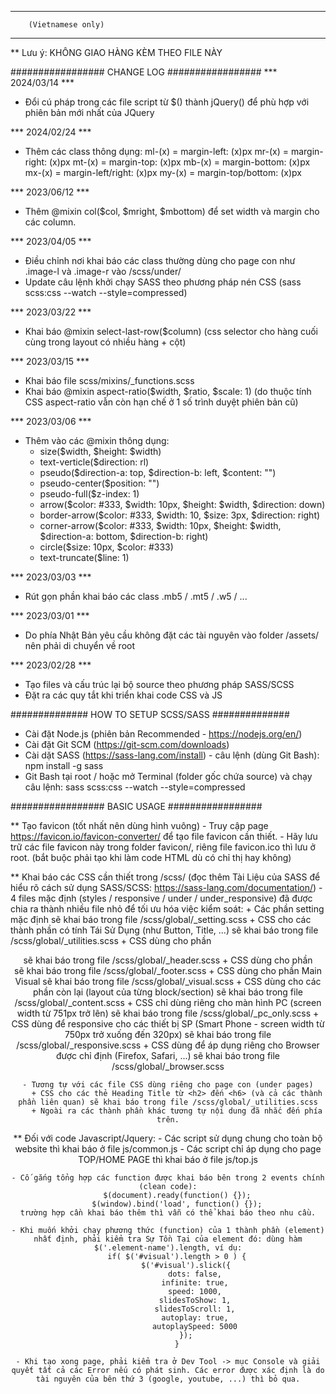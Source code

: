 -----------------------------------------------
		(Vietnamese only)
-----------------------------------------------

** Lưu ý: KHÔNG GIAO HÀNG KÈM THEO FILE NÀY


################# CHANGE LOG #################
*** 2024/03/14 ***
- Đổi cú pháp trong các file script từ $() thành jQuery() để phù hợp với phiên bản mới nhất của JQuery

*** 2024/02/24 ***
- Thêm các class thông dụng:
	ml-(x) = margin-left: (x)px
	mr-(x) = margin-right: (x)px
	mt-(x) = margin-top: (x)px
	mb-(x) = margin-bottom: (x)px
	mx-(x) = margin-left/right: (x)px
	my-(x) = margin-top/bottom: (x)px

*** 2023/06/12 ***
- Thêm @mixin col($col, $mright, $mbottom) để set width và margin cho các column.

*** 2023/04/05 ***
- Điều chỉnh nơi khai báo các class thường dùng cho page con như .image-l và .image-r vào /scss/under/
- Update câu lệnh khởi chạy SASS theo phương pháp nén CSS (sass scss:css --watch --style=compressed)

*** 2023/03/22 ***
- Khai báo @mixin select-last-row($column) (css selector cho hàng cuối cùng trong layout có nhiều hàng + cột)

*** 2023/03/15 ***
- Khai báo file scss/mixins/_functions.scss
- Khai báo @mixin aspect-ratio($width, $ratio, $scale: 1) (do thuộc tính CSS aspect-ratio vẫn còn hạn chế ở 1 số trình duyệt phiên bản cũ)

*** 2023/03/06 ***
- Thêm vào các @mixin thông dụng:
	+ size($width, $height: $width)
	+ text-verticle($direction: rl)
	+ pseudo($direction-a: top, $direction-b: left, $content: "")
	+ pseudo-center($position: "")
	+ pseudo-full($z-index: 1)
	+ arrow($color: #333, $width: 10px, $height: $width, $direction: down)
	+ border-arrow($color: #333, $width: 10, $size: 3px, $direction: right)
	+ corner-arrow($color: #333, $width: 10px, $height: $width, $direction-a: bottom, $direction-b: right)
	+ circle($size: 10px, $color: #333)
	+ text-truncate($line: 1)

*** 2023/03/03 ***
- Rút gọn phần khai báo các class .mb5 / .mt5 / .w5 / ...

*** 2023/03/01 ***
- Do phía Nhật Bản yêu cầu không đặt các tài nguyên vào folder /assets/ nên phải di chuyển về root

*** 2023/02/28 ***
- Tạo files và cấu trúc lại bộ source theo phương pháp SASS/SCSS
- Đặt ra các quy tắt khi triển khai code CSS và JS







############## HOW TO SETUP SCSS/SASS ##############

- Cài đặt Node.js (phiên bản Recommended - https://nodejs.org/en/)
- Cài đặt Git SCM (https://git-scm.com/downloads)
- Cài dặt SASS (https://sass-lang.com/install) - câu lệnh (dùng Git Bash): 
npm install -g sass
- Git Bash tại root / hoặc mở Terminal (folder gốc chứa source) và chạy câu lệnh:
sass scss:css --watch --style=compressed



################# BASIC USAGE #################

** Tạo favicon (tốt nhất nên dùng hình vuông) 
	- Truy cập page https://favicon.io/favicon-converter/ để tạo file favicon cần thiết.
	- Hãy lưu trữ các file favicon này trong folder favicon/, riêng file favicon.ico thì lưu ở root.
	(bắt buộc phải tạo khi làm code HTML dù có chỉ thị hay không)

** Khai báo các CSS cần thiết trong /scss/
(đọc thêm Tài Liệu của SASS để hiểu rõ cách sử dụng SASS/SCSS: https://sass-lang.com/documentation/)
	- 4 files mặc định (styles / responsive / under / under_responsive) đã được chia ra thành nhiều file nhỏ để tối ưu hóa việc kiểm soát:
		+ Các phần setting mặc định sẽ khai báo trong file /scss/global/_setting.scss
		+ CSS cho các thành phần có tính Tái Sử Dụng (như Button, Title, ...) sẽ khai báo trong file /scss/global/_utilities.scss
		+ CSS dùng cho phần <header> sẽ khai báo trong file /scss/global/_header.scss
		+ CSS dùng cho phần <footer> sẽ khai báo trong file /scss/global/_footer.scss
		+ CSS dùng cho phần Main Visual sẽ khai báo trong file /scss/global/_visual.scss
		+ CSS dùng cho các phần còn lại (layout của từng block/section) sẽ khai báo trong file /scss/global/_content.scss
		+ CSS chỉ dùng riêng cho màn hình PC (screen width từ 751px trở lên) sẽ khai báo trong file /scss/global/_pc_only.scss
		+ CSS dùng để responsive cho các thiết bị SP (Smart Phone - screen width từ 750px trở xuống đến 320px) sẽ khai báo trong file /scss/global/_responsive.scss
		+ CSS dùng để áp dụng riêng cho Browser được chỉ định (Firefox, Safari, ...) sẽ khai báo trong file /scss/global/_browser.scss
	
	- Tương tự với các file CSS dùng riêng cho page con (under pages)
		+ CSS cho các thẻ Heading Title từ <h2> đến <h6> (và cả các thành phần liên quan) sẽ khai báo trong file /scss/global/_utilities.scss
		+ Ngoài ra các thành phần khác tương tự nội dung đã nhắc đến phía trên.
	
** Đối với code Javascript/Jquery:
	- Các script sử dụng chung cho toàn bộ website thì khai báo ở file js/common.js
	- Các script chỉ áp dụng cho page TOP/HOME PAGE thì khai báo ở file js/top.js

	- Cố gắng tổng hợp các function được khai báo bên trong 2 events chính (clean code):
		$(document).ready(function() {});
		$(window).bind('load', function() {});
	trường hợp cần khai báo thêm thì vẫn có thể khai báo theo nhu cầu.

	- Khi muốn khởi chạy phương thức (function) của 1 thành phần (element) nhất định, phải kiểm tra Sự Tồn Tại của element đó: dùng hàm $('.element-name').length, ví dụ:
		if( $('#visual').length > 0 ) {
			$('#visual').slick({
				dots: false,
				infinite: true,
				speed: 1000,
				slidesToShow: 1,
				slidesToScroll: 1,
				autoplay: true,
				autoplaySpeed: 5000
			});
		}
	
	- Khi tạo xong page, phải kiểm tra ở Dev Tool -> mục Console và giải quyết tất cả các Error nếu có phát sinh. Các error được xác định là do tài nguyên của bên thứ 3 (google, youtube, ...) thì bỏ qua.
